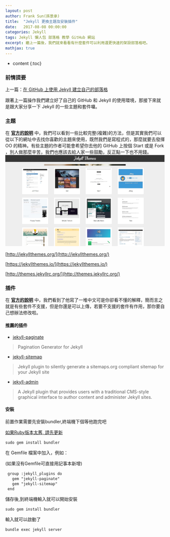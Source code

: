 ```yaml
---
layout: post
author: Frank Sun(孫景承)
title:  "Jekyll 更換主題及安裝插件"
date:   2017-08-08 00:00:00
categories: Jekyll
tags: Jekyll 懶人包 部落格 教學 GitHub 網站
excerpt: 繼上一篇後，我們就來看看有什麼套件可以利用還更快速的架設部落格吧。
mathjax: true
---
```


* content
{:toc}

### **前情提要**
上一篇：[在 GitHub 上使用 Jekyll 建立自己的部落格](https://frank198978104.github.io/2017/07/28/welcome-to-jekyll/)

跟著上一篇操作我們建立好了自己的 GitHub 和 Jekyll 的使用環境，那接下來就是跟大家分享一下 Jekyll 的一些主題和套件囉。

### **主題**
在 **[官方的說明](http://jekyllcn.com/docs/themes/)** 中，我們可以看到一些比較完整(複雜)的方法，但是其實我們可以從以下的網址中去找你喜歡的主題來使用，既然我們是寫程式的，那麼就要去發揮 OO 的精神。有些主題的作者可能會希望你去他的 GitHub 上按個 Start 或是 Fork ，別人做那麼辛苦，我們也應該去給人家一些鼓勵，反正點一下也不用錢。
![Jekyll主題範例圖](/images/2017-08-08-choose-your-jekyll-theme/2017-08-08-choose-your-jekyll-theme-image1.jpg)

[http://jekyllthemes.org/](http://jekyllthemes.org/)

[https://jekyllthemes.io/](https://jekyllthemes.io/)

[http://themes.jekyllrc.org/](http://themes.jekyllrc.org/)

### **插件**
在 **[官方的說明](http://jekyllcn.com/docs/plugins/)** 中，我們看到了他寫了一堆中文可是你卻看不懂的解釋，簡而言之就是有些套件不支援，但是你還是可以上傳，若要不支援的套件有作用，那你要自己想辦法修改啦。

#### 推薦的插件

* [jekyll-paginate](https://github.com/jekyll/jekyll-paginate)
>Pagination Generator for Jekyll
* [jekyll-sitemap](https://github.com/jekyll/jekyll-sitemap)
>Jekyll plugin to silently generate a sitemaps.org compliant sitemap for your Jekyll site
* [jekyll-admin](https://github.com/jekyll/jekyll-admin)
>A Jekyll plugin that provides users with a traditional CMS-style graphical interface to author content and administer Jekyll sites.

#### 安裝

前置作業需要先安裝bundler,終端機下個等他跑完吧

[如果Ruby版本太舊, 請先更新](https://www.ruby-lang.org/zh_tw/)

```
sudo gem install bundler
```

在 Gemfile 檔案中加入，例如：

(如果沒有Gemfile可直接用記事本新增)

```
 group :jekyll_plugins do
   gem "jekyll-paginate"
   gem "jekyll-sitemap"
 end
 ```

儲存後,到終端機輸入就可以開始安裝

```
sudo gem install bundler
```
輸入就可以啟動了

```
bundle exec jekyll server
```